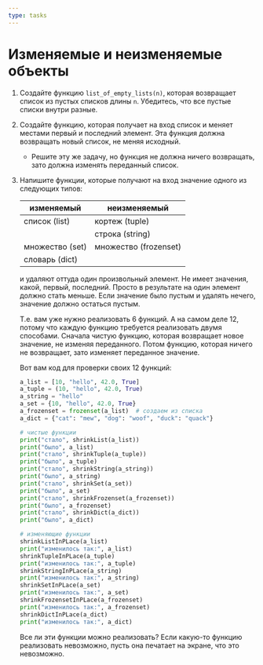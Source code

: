 ```yaml
---
type: tasks
---
```


# Изменяемые и неизменяемые объекты

1. Создайте функцию `list_of_empty_lists(n)`, которая возвращает список из пустых списков длины `n`.
Убедитесь, что все пустые списки внутри разные.
1. Создайте функцию, которая получает на вход список и меняет местами первый и последний элемент.
Эта функция должна возвращать новый список, не меняя исходный.
    * Решите эту же задачу, но функция не должна ничего возвращать, зато должна изменять переданный список.
1. Напишите функции, которые получают на вход значение одного
из следующих типов: 

    |изменяемый    | неизменяемый |
    |--------------|--------------|
    |список (list) | кортеж (tuple)|
    | | строка (string)|
    |множество (set) | множество (frozenset)|
    | словарь (dict) | |
    
    и удаляют оттуда один произвольный элемент. Не имеет значения,
    какой, первый, последний. Просто в результате на один элемент
    должно стать меньше. Если значение было пустым и удалять нечего,
    значение должно остаться пустым.
    
    Т.е. вам уже нужно реализовать 6 функций. А на самом деле 12, потому что каждую функцию
    требуется реализовать двумя способами. Сначала чистую функцию,
    которая возвращает новое значение, не изменяя переданного. Потом
    функцию, которая ничего не возвращает, зато изменяет переданное
    значение.
    
    Вот вам код для проверки своих 12 функций:
    
    ```python
   a_list = [10, "hello", 42.0, True]
   a_tuple = (10, "hello", 42.0, True)
   a_string = "hello"
   a_set = {10, "hello", 42.0, True}
   a_frozenset = frozenset(a_list)  # создаем из списка
   a_dict = {"cat": "mew", "dog": "woof", "duck": "quack"}
   
   # чистые функции    
   print("стало", shrinkList(a_list))
   print("было", a_list)
   print("стало", shrinkTuple(a_tuple))
   print("было", a_tuple)
   print("стало", shrinkString(a_string))
   print("было", a_string)
   print("стало", shrinkSet(a_set))
   print("было", a_set)
   print("стало", shrinkFrozenset(a_frozenset))
   print("было", a_frozenset)
   print("стало", shrinkDict(a_dict))
   print("было", a_dict)
   
   # изменяющие функции
   shrinkListInPLace(a_list)
   print("изменилось так:", a_list)
   shrinkTupleInPLace(a_tuple)
   print("изменилось так:", a_tuple)
   shrinkStringInPLace(a_string)
   print("изменилось так:", a_string)
   shrinkSetInPLace(a_set)
   print("изменилось так:", a_set)
   shrinkFrozensetInPLace(a_frozenset)
   print("изменилось так:", a_frozenset)
   shrinkDictInPLace(a_dict)
   print("изменилось так:", a_dict)
    ```
    
    Все ли эти функции можно реализовать? Если какую-то функцию
    реализовать невозможно, пусть она печатает на экране, что
    это невозможно. 

